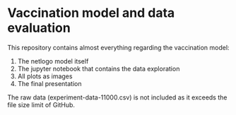 # Vaccination model and data evaluation

This repository contains almost everything regarding the vaccination model:

1. The netlogo model itself
2. The jupyter notebook that contains the data exploration
3. All plots as images
4. The final presentation

The raw data (experiment-data-11000.csv) is not included as it exceeds the file size limit of GitHub.
